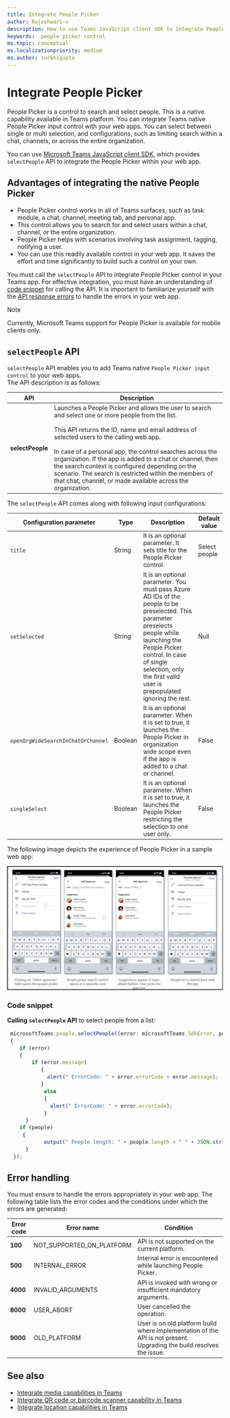 ```yaml
---
title: Integrate People Picker 
author: Rajeshwari-v
description: How to use Teams JavaScript client SDK to integrate People Picker control
keywords:  people picker control
ms.topic: conceptual
ms.localizationpriority: medium
ms.author: surbhigupta
---
```


# Integrate People Picker  

People Picker is a control to search and select people. This is a native capability available in Teams platform. You can integrate Teams native People Picker input control with your web apps. You can select between single or multi selection, and configurations, such as limiting search within a chat, channels, or across the entire organization.

You can use [Microsoft Teams JavaScript client SDK](/javascript/api/overview/msteams-client?view=msteams-client-js-latest&preserve-view=true), which provides `selectPeople` API to integrate the People Picker within your web app. 

## Advantages of integrating the native People Picker 

* People Picker control works in all of Teams surfaces, such as task module, a chat, channel, meeting tab, and personal app.
* This control allows you to search for and select users within a chat, channel, or the entire organization.
* People Picker helps with scenarios involving task assignment, tagging, notifying a user. 
* You can use this readily available control in your web app. It saves the effort and time significantly to build such a control on your own.

You must call the `selectPeople` API to integrate People Picker control in your Teams app. For effective integration, you must have an understanding of [code snippet](#code-snippet) for calling the API. 
It is important to familiarize yourself with the [API response errors](#error-handling) to handle the errors in your web app.

> [!NOTE] 
> Currently, Microsoft Teams support for People Picker is available for mobile clients only.

## `selectPeople` API 

`selectPeople` API enables you to add Teams native `People Picker input control` to your web apps.  
The API description is as follows:

| API      | Description  |
| --- | --- |
|**selectPeople**|Launches a People Picker and allows the user to search and select one or more people from the list.<br/><br/>This API returns the ID, name and email address of selected users to the calling web app.<br/><br/>In case of a personal app, the control searches across the organization. If the app is added to a chat or channel, then the search context is configured depending on the scenario. The search is restricted within the members of that chat, channel, or made available across the organization.|

The `selectPeople` API comes along with following input configurations:

|Configuration parameter|Type|Description| Default value|
|-----|------|--------------|------|
|`title`| String| It is an optional parameter. It sets title for the People Picker control. | Select people|
|`setSelected`|String| It is an optional parameter. You must pass Azure AD IDs of the people to be preselected. This parameter preselects people while launching the People Picker control. In case of single selection, only the first valid user is prepopulated ignoring the rest. |Null| 
|`openOrgWideSearchInChatOrChannel`|Boolean | It is an optional parameter. When it is set to true, it launches the People Picker in organization wide scope even if the app is added to a chat or channel. |False|
|`singleSelect`|Boolean|It is an optional parameter. When it is set to true, it launches the People Picker restricting the selection to one user only. |False|

The following image depicts the experience of People Picker in a sample web app:

![Web app experience of People Picker](../../assets/images/tabs/people-picker-control-capability.png)

### Code snippet

**Calling `selectPeople` API** to select people from a list:

```javascript
 microsoftTeams.people.selectPeople((error: microsoftTeams.SdkError, people: microsoftTeams.people.PeoplePickerResult[]) => 
 {
    if (error) 
    {
        if (error.message) 
           {
             alert(" ErrorCode: " + error.errorCode + error.message);
           }
            else 
            {
              alert(" ErrorCode: " + error.errorCode);
            }
      }
    if (people)
     {
            output(" People length: " + people.length + " " + JSON.stringify(people));
      }
  });
```

## Error handling

You must ensure to handle the errors appropriately in your web app. The following table lists the error codes and the conditions under which the errors are generated: 

|Error code |  Error name     | Condition|
| --------- | --------------- | -------- |
| **100** | NOT_SUPPORTED_ON_PLATFORM | API is not supported on the current platform.|
| **500** | INTERNAL_ERROR | Internal error is encountered while launching People Picker.|
| **4000** | INVALID_ARGUMENTS | API is invoked with wrong or insufficient mandatory arguments.|
| **8000** | USER_ABORT |User cancelled the operation.|
| **9000** | OLD_PLATFORM | User is on old platform build where implementation of the API is not present.  Upgrading the build resolves the issue.|

## See also

* [Integrate media capabilities in Teams](mobile-camera-image-permissions.md)
* [Integrate QR code or barcode scanner capability in Teams](qr-barcode-scanner-capability.md)
* [Integrate location capabilities in Teams](location-capability.md)
